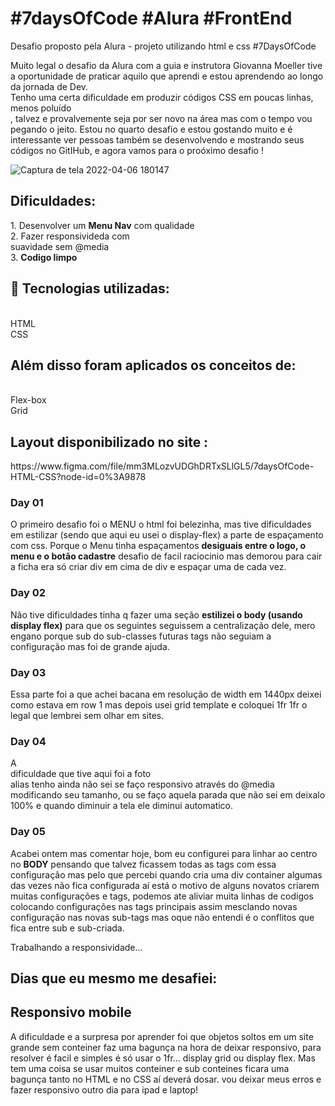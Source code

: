 <h1>#7daysOfCode    #Alura    #FrontEnd</h1>
Desafio proposto pela Alura - projeto utilizando html e css #7DaysOfCode

Muito legal o desafio da Alura com a guia e instrutora Giovanna Moeller tive a oportunidade de praticar aquilo que aprendi e estou aprendendo ao longo da jornada de Dev. <br>Tenho uma certa dificuldade em produzir códigos CSS em poucas linhas, menos poluído</br>, talvez e provalvemente seja por ser novo na área mas com o tempo vou pegando o jeito.
Estou no quarto desafio e estou gostando muito e é interessante ver pessoas também se desenvolvendo e mostrando seus códigos no GitIHub, e agora vamos para o proóximo desafio !

![Captura de tela 2022-04-06 180147](https://user-images.githubusercontent.com/63321673/162071270-744d1299-5a7e-4da7-8549-5e80e274553f.png)
<br>
<h2>Dificuldades:</h2>
1. Desenvolver um <b>Menu Nav</b> com qualidade <br>
2. Fazer responsivideda com <br>suavidade sem @media</b> <br>
3. <b>Codigo limpo</b> <br>

<h2>🚀 Tecnologias utilizadas:</h2>
<br>HTML</b>
<br>CSS</b>

<h2>Além disso foram aplicados os conceitos de:</h2>
<br>Flex-box</b>
<br>Grid</b>

<h2>Layout disponibilizado no site :</h2>
https://www.figma.com/file/mm3MLozvUDGhDRTxSLlGL5/7daysOfCode-HTML-CSS?node-id=0%3A9878

<h3>Day 01</h3>
O primeiro desafio foi o MENU o html foi belezinha, mas tive dificuldades em estilizar (sendo que aqui eu usei o display-flex) a parte de espaçamento com css. Porque o Menu tinha espaçamentos <b>desiguais entre o logo, o menu e o botão cadastre</b> desafio de facil raciocinio mas demorou para cair a ficha era só criar div em cima de div e espaçar uma de cada vez.

<h3>Day 02</h3>
Não tive dificuldades tinha q fazer uma seção <b>estilizei o body (usando display flex)</b> para que os seguintes seguissem a centralização dele, mero engano porque sub do sub-classes futuras tags não seguiam a configuração mas foi de grande ajuda.

<h3>Day 03</h3>
Essa parte foi a que achei bacana em resolução de width em 1440px deixei como estava em row 1 mas depois usei grid template e coloquei 1fr 1fr o legal que lembrei sem olhar em sites.

<h3>Day 04</h3>
A <br>dificuldade que tive aqui foi a foto</br> alias tenho ainda não sei se faço responsivo através do @media modificando seu tamanho, ou se faço aquela parada que não sei em deixalo 100% e quando diminuir a tela ele diminui automatico.

<h3>Day 05</h3>
Acabei ontem mas comentar hoje, bom eu configurei para linhar ao centro no <b>BODY</b> pensando que talvez ficassem todas as tags com essa configuração mas pelo que percebi quando cria uma div container algumas das vezes não fica configurada aí está o motivo de alguns novatos criarem muitas configurações e tags, podemos ate aliviar muita linhas de codigos colocando configurações nas tags principais assim mesclando novas configuração nas novas sub-tags mas oque não entendi é o conflitos que fica entre sub e sub-criada.

Trabalhando a responsividade...
<h2>Dias que eu mesmo me desafiei: </h2>
<h2>Responsivo mobile</h2>
A dificuldade e a surpresa por aprender foi que objetos soltos em um site grande sem conteiner faz uma bagunça na hora de deixar responsivo, para resolver é facil e simples é só  usar o 1fr... display grid ou display flex. Mas tem uma coisa se usar muitos conteiner e sub conteines ficara uma bagunça tanto no HTML e no CSS aí deverá dosar. vou deixar meus erros e fazer responsivo outro dia para ipad e laptop!
